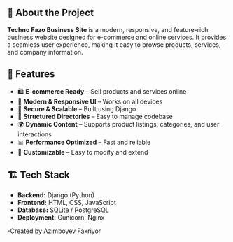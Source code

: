 
## 📌 About the Project

**Techno Fazo Business Site** is a modern, responsive, and feature-rich business website designed for e-commerce and online services. It provides a seamless user experience, making it easy to browse products, services, and company information.

## 🚀 Features

- 🛍️ **E-commerce Ready** – Sell products and services online  
- 🎨 **Modern & Responsive UI** – Works on all devices  
- 🔐 **Secure & Scalable** – Built using Django  
- 📂 **Structured Directories** – Easy to manage codebase  
- 🌍 **Dynamic Content** – Supports product listings, categories, and user interactions  
- 📊 **Performance Optimized** – Fast and reliable  
- 🔧 **Customizable** – Easy to modify and extend  

## 🏗️ Tech Stack

- **Backend:** Django (Python)  
- **Frontend:** HTML, CSS, JavaScript  
- **Database:** SQLite / PostgreSQL  
- **Deployment:** Gunicorn, Nginx

-Created by Azimboyev Faxriyor
